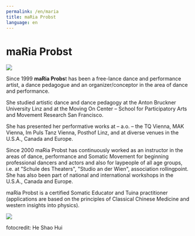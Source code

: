 ```yaml
---
permalink: /en/maria
title: maRia Probst
language: en
---
```

# maRia Probst

![](/assets/uploads/img_2541_-_foto_.jpg)

Since 1999 **maRia Probs**t has been a free-lance dance and performance artist, a dance pedagogue and an organizer/conceptor in the area of dance and performance.

She studied artistic dance and dance pedagogy at the Anton Bruckner University Linz and at the Moving On Center – School for Participatory Arts and Movement Research San Francisco.

She has presented her performative works at – a.o. – the TQ Vienna, MAK Vienna, Im Puls Tanz Vienna, Posthof Linz, and at diverse venues in the U.S.A., Canada and Europe.

Since 2000 maRia Probst has continuously worked as an instructor in the areas of dance, performance and Somatic Movement for beginning professional dancers and actors and also for laypeople of all age groups, i.e. at "Schule des Theaters", "Studio an der Wien", association rollingpoint. She has also been part of national and international workshops in the U.S.A., Canada and Europe.

maRia Probst is a certified Somatic Educator and Tuina practitioner (applications are based on the principles of Classical Chinese Medicine and western insights into physics).

![](/assets/uploads/heshaohui.rollingpoint-wu-fotos.049.jpg)

fotocredit: He Shao Hui